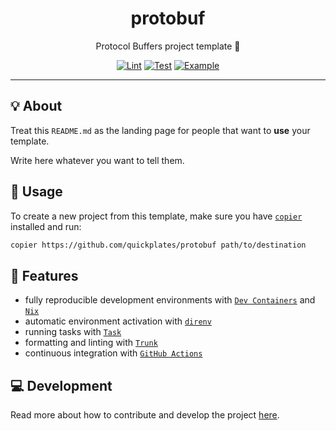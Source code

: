 <h1 align="center">protobuf</h1>

<div align="center">

Protocol Buffers project template 📜

[![Lint](https://github.com/quickplates/protobuf/actions/workflows/lint.yaml/badge.svg)](https://github.com/quickplates/protobuf/actions/workflows/lint.yaml)
[![Test](https://github.com/quickplates/protobuf/actions/workflows/test.yaml/badge.svg)](https://github.com/quickplates/protobuf/actions/workflows/test.yaml)
[![Example](https://github.com/quickplates/protobuf/actions/workflows/example.yaml/badge.svg)](https://github.com/quickplates/protobuf/actions/workflows/example.yaml)

</div>

---

## 💡 About

Treat this `README.md` as the landing page for people
that want to **use** your template.

Write here whatever you want to tell them.

## 📜 Usage

To create a new project from this template,
make sure you have [`copier`](https://copier.readthedocs.io) installed and run:

```sh
copier https://github.com/quickplates/protobuf path/to/destination
```

## 🚀 Features

- fully reproducible development environments with
  [`Dev Containers`](https://code.visualstudio.com/docs/remote/containers)
  and [`Nix`](https://nixos.org)
- automatic environment activation with [`direnv`](https://direnv.net)
- running tasks with [`Task`](https://taskfile.dev)
- formatting and linting with [`Trunk`](https://trunk.io)
- continuous integration with [`GitHub Actions`](https://github.com/features/actions)

## 💻 Development

Read more about how to contribute and develop the project
[here](https://github.com/quickplates/protobuf/blob/main/CONTRIBUTING.md).
